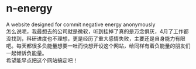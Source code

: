 # n-energy
A website designed for commit negative energy anonymously  
怎么说呢，我最想去的公司就是微软，听到挂掉了真的是万念俱灰，4月了工作都没找到，科研进度也不理想，更是经历了重大感情失败，主要还是自身能力有限吧。每天都很多负能量想要一吐而快想开设这个网站，给同样有着负能量的朋友们一起倾诉负能量。  
希望能早点把这个网站搞定吧！
